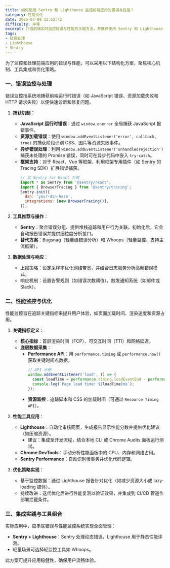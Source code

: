 ```yaml
---
title: 如何使用 Sentry 和 Lighthouse 监控前端应用的错误与性能？
category: 性能优化
date: 2025-07-08 12:52:42
difficulty: 中等
excerpt: 介绍前端实时监控错误与性能的关键方法，并推荐使用 Sentry 和 Lighthouse 等工具。
tags:
- 错误处理
- Lighthouse
- Sentry
---
```

为了监控和处理前端应用的错误与性能，可以采用以下结构化方案，聚焦核心机制、工具集成和优化策略。

### 一、错误监控与处理  
错误监控指系统地捕获前端运行时错误（如 JavaScript 错误、资源加载失败和 HTTP 请求失败）以便快速诊断和修复问题。  
1. **捕获机制**：  
   - **JavaScript 运行时错误**：通过 `window.onerror` 全局捕获 JavaScript 报错事件。  
   - **资源加载错误**：使用 `window.addEventListener('error', callback, true)` 的捕获阶段识别 CSS、图片等资源失败事件。  
   - **异步错误处理**：利用 `window.addEventListener('unhandledrejection')` 捕获未处理的 Promise 错误，同时可在异步代码中嵌入 `try-catch`。  
   - **框架支持**：对于 React、Vue 等框架，利用框架专用插件（如 Sentry 的 Tracing SDK）扩展错误捕获。  
     ```javascript
     // 以 Sentry for React 为例
     import * as Sentry from '@sentry/react';
     import { BrowserTracing } from '@sentry/tracing';
     Sentry.init({
       dsn: 'your-dsn-here',
       integrations: [new BrowserTracing()],
     });
     ```

2. **工具推荐与操作**：  
   - **Sentry**：聚合错误分组、提供堆栈追踪和用户行为关联。初始化后，它会自动报告错误并提供细粒度分析接口。  
   - **替代方案**：Bugsnag（轻量级错误分析）和 Whoops（轻量监控、支持主流框架）。  

3. **数据处理与响应**：  
   - 上报策略：设定采样率优化网络带宽，并结合日志服务分析高频错误模式。  
   - 响应机制：设置告警规则（如错误次数阈值），触发通知系统（如邮件或 Slack）。  

### 二、性能监控与优化  
性能监控旨在追踪关键指标来提升用户体验，如页面加载时间、渲染速度和资源占用。  
1. **关键指标定义**：  
   - **核心指标**：首屏渲染时间（FCP）、可交互时间（TTI）和网络延迟。  
   - **底层数据采集**：  
     - **Performance API**：用 `performance.timing` 或 `performance.now()` 获取关键时间点数据。  
       ```javascript
       // API 示例
       window.addEventListener('load', () => {
         const loadTime = performance.timing.loadEventEnd - performance.timing.navigationStart;
         console.log(`Page load time: ${loadTime}ms`);
       });
       ```  
     - **资源监控**：追踪脚本和 CSS 的加载时间（可通过 `Resource Timing API`）。  

2. **性能工具应用**：  
   - **Lighthouse**：自动化审核网页，生成报告显示性能分数并提供优化建议（如压缩资源）。  
     - 建议：集成至开发流程，结合本地 CLI 或 Chrome Audits 面板运行测试。  
   - **Chrome DevTools**：手动分析性能面板中的 CPU、内存和网络占用。  
   - **Sentry Performance**：自动识别慢事务并优化代码逻辑。  

3. **优化策略实现**：  
   - 基于监控数据：通过 Lighthouse 报告针对优化（如减少资源大小或 lazy-loading 媒体）。  
   - 持续改进：迭代优化后进行性能复测以验证效果，并集成到 CI/CD 管道作部署拦截条件。  

### 三、集成实践与工具组合  
实际应用中，应串联错误与性能监控系统实现全面管理：  
- **Sentry + Lighthouse**：Sentry 处理动态错误，Lighthouse 用于静态性能评测。  
- 轻量场景可选择轻监控工具如 Whoops。  

此方案可提升应用稳健性，确保用户流畅体验。
